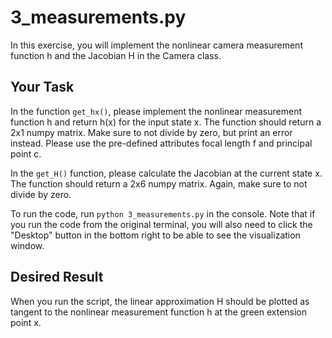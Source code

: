# 3_measurements.py

In this exercise, you will implement the nonlinear camera measurement function h and the Jacobian H in the Camera class. 

## Your Task

In the function `get_hx()`, please implement the nonlinear measurement function h and return h(x) for the input state x. The function should return a 2x1 numpy matrix. Make sure to not divide by zero, but print an error instead. Please use the pre-defined attributes focal length f and principal point c. 

In the `get_H()` function, please calculate the Jacobian at the current state x. The function should return a 2x6 numpy matrix. Again, make sure to not divide by zero.

To run the code, run `python 3_measurements.py` in the console. Note that if you run the code from the original terminal, you will also need to click the "Desktop" button in the bottom right to be able to see the visualization window.

## Desired Result

When you run the script, the linear approximation H should be plotted as tangent to the nonlinear measurement function h at the green extension point x. 